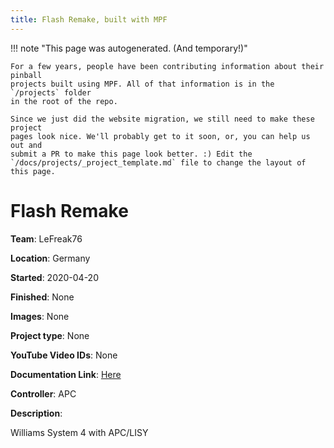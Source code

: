 ```yaml
---
title: Flash Remake, built with MPF
---
```


<!-- This file is used as the template for all the individual project pages. -->

!!! note "This page was autogenerated. (And temporary!)"

    For a few years, people have been contributing information about their pinball
    projects built using MPF. All of that information is in the `/projects` folder
    in the root of the repo.

    Since we just did the website migration, we still need to make these project
    pages look nice. We'll probably get to it soon, or, you can help us out and
    submit a PR to make this page look better. :) Edit the
    `/docs/projects/_project_template.md` file to change the layout of this page.

# Flash Remake

**Team**: LeFreak76

**Location**: Germany

**Started**: 2020-04-20

**Finished**: None

**Images**: None

**Project type**: None

**YouTube Video IDs**: None

**Documentation Link**: [Here](https://www.flippertreff.de/start/forum/topic/11522-flash-wiederbelebung/)




**Controller**: APC

**Description**:

Williams System 4 with APC/LISY


<!-- Note, do not edit this file directly, as it will be overwritten when the list is regenerated.

To edit information about a project, edit the project's YAML file in the `/projects` folder. (Off the
root of the repo, not this folder which is `/www/projects`.)

To edit the look and feel or layout of this page, edit the `_project_template.md` file in the `/www/projects` folder. -->